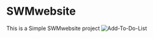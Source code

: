 # SWMwebsite
 This is a Simple SWMwebsite project
![Add-To-Do-List](https://user-images.githubusercontent.com/69793689/104848879-eab6be80-5951-11eb-85e0-6cda66ec0e2a.png)
